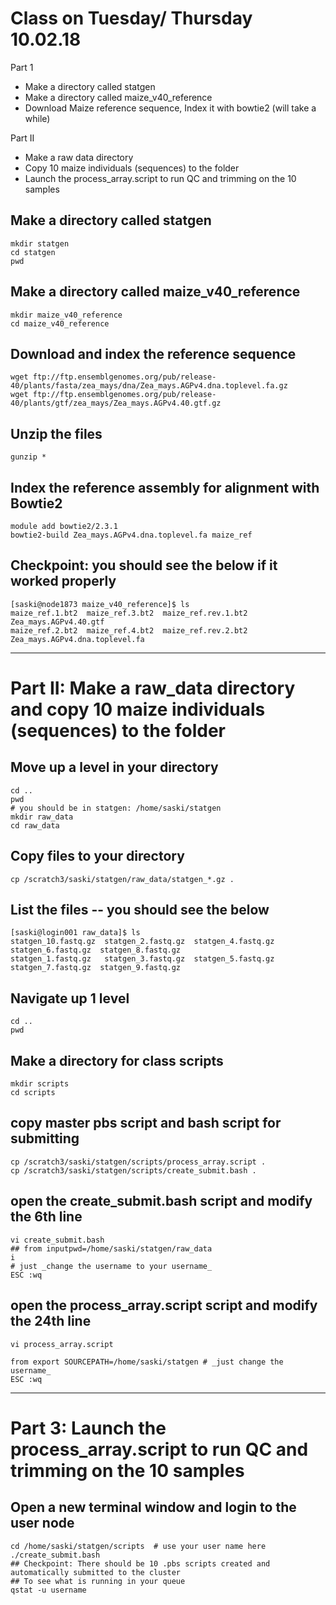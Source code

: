 
# Class on Tuesday/ Thursday 10.02.18
Part 1     
* Make a directory called statgen
* Make a directory called maize_v40_reference
* Download Maize reference sequence, Index it with bowtie2 (will take a while)

Part II     
* Make a raw data directory 
* Copy 10 maize individuals (sequences) to the folder
* Launch the process_array.script to run QC and trimming on the 10 samples


## Make a directory called statgen
```
mkdir statgen
cd statgen
pwd
```	

## Make a directory called maize_v40_reference

```
mkdir maize_v40_reference
cd maize_v40_reference
```	

## Download and index the reference sequence
```
wget ftp://ftp.ensemblgenomes.org/pub/release-40/plants/fasta/zea_mays/dna/Zea_mays.AGPv4.dna.toplevel.fa.gz
wget ftp://ftp.ensemblgenomes.org/pub/release-40/plants/gtf/zea_mays/Zea_mays.AGPv4.40.gtf.gz
```
## Unzip the files

```
gunzip *
```

## Index the reference assembly for alignment with Bowtie2
```
module add bowtie2/2.3.1
bowtie2-build Zea_mays.AGPv4.dna.toplevel.fa maize_ref
```

## Checkpoint: you should see the below if it worked properly
```
[saski@node1873 maize_v40_reference]$ ls
maize_ref.1.bt2  maize_ref.3.bt2  maize_ref.rev.1.bt2  Zea_mays.AGPv4.40.gtf
maize_ref.2.bt2  maize_ref.4.bt2  maize_ref.rev.2.bt2  Zea_mays.AGPv4.dna.toplevel.fa
```
---
# Part II:  Make a raw_data directory and copy 10 maize individuals (sequences) to the folder
## Move up a level in your directory

```
cd ..  
pwd
# you should be in statgen: /home/saski/statgen
mkdir raw_data
cd raw_data
```

## Copy files to your directory
```
cp /scratch3/saski/statgen/raw_data/statgen_*.gz .
```

## List the files -- you should see the below

```
[saski@login001 raw_data]$ ls
statgen_10.fastq.gz  statgen_2.fastq.gz  statgen_4.fastq.gz  statgen_6.fastq.gz  statgen_8.fastq.gz
statgen_1.fastq.gz   statgen_3.fastq.gz  statgen_5.fastq.gz  statgen_7.fastq.gz  statgen_9.fastq.gz
```

## Navigate up 1 level
```
cd ..
pwd
```

## Make a directory for class scripts

```
mkdir scripts
cd scripts
```

## copy master pbs script and bash script for submitting
```
cp /scratch3/saski/statgen/scripts/process_array.script .
cp /scratch3/saski/statgen/scripts/create_submit.bash .
```

## open the create_submit.bash script and modify the 6th line
```
vi create_submit.bash
## from inputpwd=/home/saski/statgen/raw_data
i
# just _change the username to your username_
ESC :wq
```

## open the process_array.script script and modify the 24th line
```
vi process_array.script

from export SOURCEPATH=/home/saski/statgen # _just change the username_
ESC :wq 
```
---
# Part 3: Launch the process_array.script to run QC and trimming on   the 10 samples
## Open a new terminal window and login to the user node


```
cd /home/saski/statgen/scripts  # use your user name here	
./create_submit.bash
## Checkpoint: There should be 10 .pbs scripts created and automatically submitted to the cluster
## To see what is running in your queue 
qstat -u username
```



